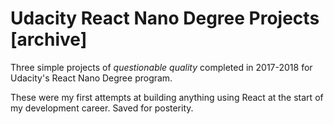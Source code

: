 # Udacity React Nano Degree Projects [archive]

Three simple projects of _questionable quality_ completed in 2017-2018 for Udacity's React Nano Degree program.

These were my first attempts at building anything using React at the start of my development career. Saved for posterity.